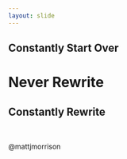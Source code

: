 ```yaml
---
layout: slide
---
```


## Constantly Start Over
# Never Rewrite
## Constantly Rewrite

&nbsp;<br />

  @mattjmorrison
